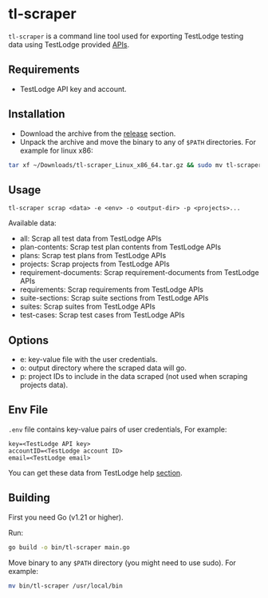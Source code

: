 # tl-scraper

`tl-scraper` is a command line tool used for exporting TestLodge testing data using TestLodge provided [APIs](https://help.testlodge.com/hc/en-us/categories/203830188-TestLodge-API).

## Requirements

- TestLodge API key and account.

## Installation

- Download the archive from the [release](https://github.com/AbdelrahmanElawady/tl-scraper/releases) section.
- Unpack the archive and move the binary to any of `$PATH` directories. For example for linux x86:

```bash
tar xf ~/Downloads/tl-scraper_Linux_x86_64.tar.gz && sudo mv tl-scraper /usr/local/bin/
```

## Usage

`tl-scraper scrap <data> -e <env> -o <output-dir> -p <projects>...`

Available data:

- all: Scrap all test data from TestLodge APIs
- plan-contents: Scrap test plan contents from TestLodge APIs
- plans: Scrap test plans from TestLodge APIs
- projects: Scrap projects from TestLodge APIs
- requirement-documents: Scrap requirement-documents from TestLodge APIs
- requirements: Scrap requirements from TestLodge APIs
- suite-sections: Scrap suite sections from TestLodge APIs
- suites: Scrap suites from TestLodge APIs
- test-cases: Scrap test cases from TestLodge APIs

## Options

- e: key-value file with the user credentials.
- o: output directory where the scraped data will go.
- p: project IDs to include in the data scraped (not used when scraping projects data).

## Env File

`.env` file contains key-value pairs of user credentials, For example:

```env
key=<TestLodge API key>
accountID=<TestLodge account ID>
email=<TestLodge email>
```

You can get these data from TestLodge help [section](https://help.testlodge.com/hc/en-us/articles/226734768-API-Basics).

## Building

First you need Go (v1.21 or higher).

Run:

```bash
go build -o bin/tl-scraper main.go
```

Move binary to any `$PATH` directory (you might need to use sudo). For example:

```bash
mv bin/tl-scraper /usr/local/bin
```
